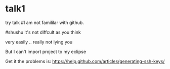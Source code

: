 # talk1

try talk
#I am not famililar with github.

#shushu
it's not diffcult as you think

very easily .. really  not lying you 

But I can't import project to my eclipse

Get it
the problems is:
https://help.github.com/articles/generating-ssh-keys/
